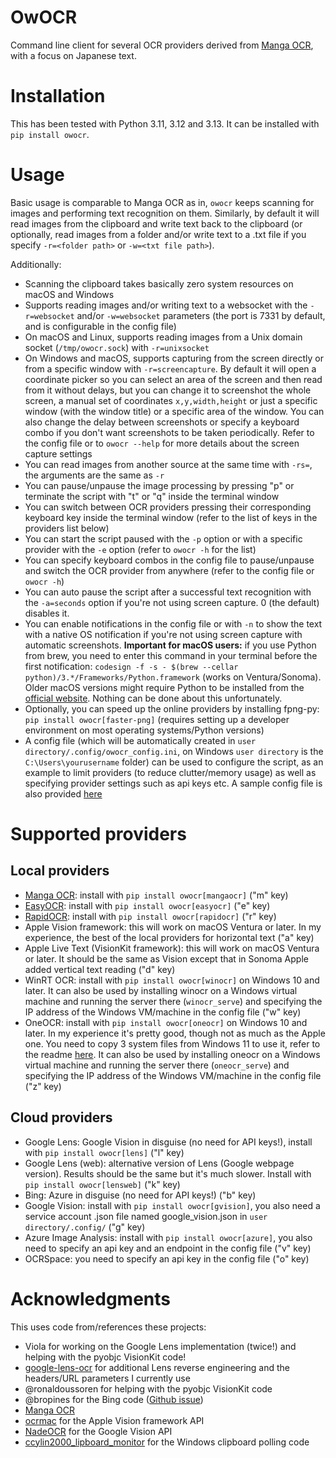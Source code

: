 # OwOCR

Command line client for several OCR providers derived from [Manga OCR](https://github.com/kha-white/manga-ocr), with a focus on Japanese text.

# Installation

This has been tested with Python 3.11, 3.12 and 3.13. It can be installed with `pip install owocr`.

# Usage

Basic usage is comparable to Manga OCR as in, `owocr` keeps scanning for images and performing text recognition on them. Similarly, by default it will read images from the clipboard and write text back to the clipboard (or optionally, read images from a folder and/or write text to a .txt file if you specify `-r=<folder path>` or `-w=<txt file path>`).

Additionally:
- Scanning the clipboard takes basically zero system resources on macOS and Windows
- Supports reading images and/or writing text to a websocket with the `-r=websocket` and/or `-w=websocket` parameters (the port is 7331 by default, and is configurable in the config file)
- On macOS and Linux, supports reading images from a Unix domain socket (`/tmp/owocr.sock`) with `-r=unixsocket`
- On Windows and macOS, supports capturing from the screen directly or from a specific window with `-r=screencapture`. By default it will open a coordinate picker so you can select an area of the screen and then read from it without delays, but you can change it to screenshot the whole screen, a manual set of coordinates `x,y,width,height` or just a specific window (with the window title) or a specific area of the window. You can also change the delay between screenshots or specify a keyboard combo if you don't want screenshots to be taken periodically. Refer to the config file or to `owocr --help` for more details about the screen capture settings
- You can read images from another source at the same time with `-rs=`, the arguments are the same as `-r`
- You can pause/unpause the image processing by pressing "p" or terminate the script with "t" or "q" inside the terminal window
- You can switch between OCR providers pressing their corresponding keyboard key inside the terminal window (refer to the list of keys in the providers list below)
- You can start the script paused with the `-p` option or with a specific provider with the `-e` option (refer to `owocr -h` for the list)
- You can specify keyboard combos in the config file to pause/unpause and switch the OCR provider from anywhere (refer to the config file or `owocr -h`)
- You can auto pause the script after a successful text recognition with the `-a=seconds` option if you're not using screen capture. 0 (the default) disables it.
- You can enable notifications in the config file or with `-n` to show the text with a native OS notification if you're not using screen capture with automatic screenshots. **Important for macOS users:** if you use Python from brew, you need to enter this command in your terminal before the first notification: `codesign -f -s - $(brew --cellar python)/3.*/Frameworks/Python.framework` (works on Ventura/Sonoma). Older macOS versions might require Python to be installed from the [official website](https://www.python.org/downloads/). Nothing can be done about this unfortunately.
- Optionally, you can speed up the online providers by installing fpng-py: `pip install owocr[faster-png]` (requires setting up a developer environment on most operating systems/Python versions)
- A config file (which will be automatically created in `user directory/.config/owocr_config.ini`, on Windows `user directory` is the `C:\Users\yourusername` folder) can be used to configure the script, as an example to limit providers (to reduce clutter/memory usage) as well as specifying provider settings such as api keys etc. A sample config file is also provided [here](https://raw.githubusercontent.com/AuroraWright/owocr/master/owocr_config.ini)

# Supported providers

## Local providers
- [Manga OCR](https://github.com/kha-white/manga-ocr): install with `pip install owocr[mangaocr]` ("m" key)
- [EasyOCR](https://github.com/JaidedAI/EasyOCR): install with `pip install owocr[easyocr]` ("e" key)
- [RapidOCR](https://github.com/RapidAI/RapidOCR): install with `pip install owocr[rapidocr]` ("r" key)
- Apple Vision framework: this will work on macOS Ventura or later. In my experience, the best of the local providers for horizontal text ("a" key)
- Apple Live Text (VisionKit framework): this will work on macOS Ventura or later. It should be the same as Vision except that in Sonoma Apple added vertical text reading ("d" key)
- WinRT OCR: install with `pip install owocr[winocr]` on Windows 10 and later. It can also be used by installing winocr on a Windows virtual machine and running the server there (`winocr_serve`) and specifying the IP address of the Windows VM/machine in the config file ("w" key)
- OneOCR: install with `pip install owocr[oneocr]` on Windows 10 and later. In my experience it's pretty good, though not as much as the Apple one. You need to copy 3 system files from Windows 11 to use it, refer to the readme [here](https://github.com/AuroraWright/oneocr). It can also be used by installing oneocr on a Windows virtual machine and running the server there (`oneocr_serve`) and specifying the IP address of the Windows VM/machine in the config file ("z" key)

## Cloud providers
- Google Lens: Google Vision in disguise (no need for API keys!), install with `pip install owocr[lens]` ("l" key)
- Google Lens (web): alternative version of Lens (Google webpage version). Results should be the same but it's much slower. Install with `pip install owocr[lensweb]` ("k" key)
- Bing: Azure in disguise (no need for API keys!) ("b" key)
- Google Vision: install with `pip install owocr[gvision]`, you also need a service account .json file named google_vision.json in `user directory/.config/` ("g" key)
- Azure Image Analysis: install with `pip install owocr[azure]`, you also need to specify an api key and an endpoint in the config file ("v" key)
- OCRSpace: you need to specify an api key in the config file ("o" key)

# Acknowledgments

This uses code from/references these projects:
- Viola for working on the Google Lens implementation (twice!) and helping with the pyobjc VisionKit code!
- [google-lens-ocr](https://github.com/dimdenGD/chrome-lens-ocr) for additional Lens reverse engineering and the headers/URL parameters I currently use
- @ronaldoussoren for helping with the pyobjc VisionKit code
- @bropines for the Bing code ([Github issue](https://github.com/AuroraWright/owocr/issues/10))
- [Manga OCR](https://github.com/kha-white/manga-ocr)
- [ocrmac](https://github.com/straussmaximilian/ocrmac) for the Apple Vision framework API
- [NadeOCR](https://github.com/Natsume-197/NadeOCR) for the Google Vision API
- [ccylin2000_lipboard_monitor](https://github.com/vaimalaviya1233/ccylin2000_lipboard_monitor) for the Windows clipboard polling code
